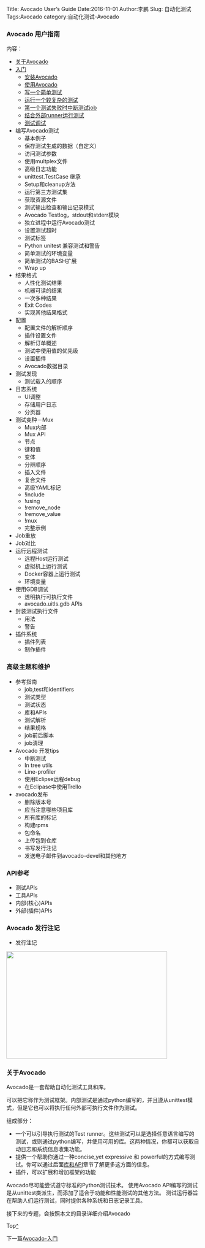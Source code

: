 Title: Avocado User’s Guide
Date:2016-11-01
Author:李鹏
Slug: 自动化测试
Tags:Avocado
category:自动化测试-Avocado

### Avocado 用户指南

内容：

* [关于Avocado](#avocado01)
* [入门](https://king32783784.github.io/2016/11/03/自动化测试/)
    * [安装Avocado](https://king32783784.github.io/2016/11/03/自动化测试/#avocado02)
    * [使用Avocado](https://king32783784.github.io/2016/11/03/自动化测试/#avocado03)
    * [写一个简单测试](https://king32783784.github.io/2016/11/03/自动化测试/#avocado04)
    * [运行一个较复杂的测试](https://king32783784.github.io/2016/11/03/自动化测试/#avocado05)
    * [第一个测试失败时中断测试job](https://king32783784.github.io/2016/11/03/自动化测试/#avocado06)
    * [结合外部runner运行测试](https://king32783784.github.io/2016/11/03/自动化测试/#avocado07)
    * [测试调试](https://king32783784.github.io/2016/11/03/自动化测试/#avocado08)
* 编写Avocado测试
    * 基本例子
    * 保存测试生成的数据（自定义）
    * 访问测试参数
    * 使用multplex文件
    * 高级日志功能
    * unittest.TestCase 继承
    * Setup和cleanup方法
    * 运行第三方测试集
    * 获取资源文件
    * 测试输出检查和输出记录模式
    * Avocado Testlog，stdout和stderr模块
    * 独立进程中运行Avocado测试
    * 设置测试超时
    * 测试标签
    * Python unitest 兼容测试和警告
    * 简单测试的环境变量
    * 简单测试的BASH扩展
    * Wrap up
* 结果格式
    * 人性化测试结果
    * 机器可读的结果
    * 一次多种结果
    * Exit Codes
    * 实现其他结果格式
* 配置
    * 配置文件的解析顺序
    * 插件设置文件
    * 解析订单概述
    * 测试中使用值的优先级
    * 设置插件
    * Avocado数据目录
* 测试发现
    * 测试载入的顺序
* 日志系统
    * UI调整
    * 存储用户日志
    * 分页器
* 测试变种－Mux
    * Mux内部
    * Mux API
    * 节点
    * 键和值
    * 变体
    * 分辨顺序
    * 插入文件
    * 复合文件
    * 高级YAML标记
    * !include
    * !using
    * !remove_node
    * !remove_value
    * !mux
    * 完整示例
* Job重放
* Job对比
* 运行远程测试
    * 远程Host运行测试
    * 虚拟机上运行测试
    * Docker容器上运行测试
    * 环境变量
* 使用GDB调试
    * 透明执行可执行文件
    * avocado.uitls.gdb APIs
* 封装测试执行文件
    * 用法
    * 警告
* 插件系统
    * 插件列表
    * 制作插件

### 高级主题和维护

* 参考指南
    * job,test和identifiers
    * 测试类型
    * 测试状态
    * 库和APIs
    * 测试解析
    * 结果规格
    * job前后脚本
    * job清理
* Avocado 开发tips
    * 中断测试
    * In tree utils
    * Line-profiler
    * 使用Eclipse远程debug
    * 在Eclipase中使用Trello
* avocado发布
    * 删除版本号
    * 应当注意哪些项目库
    * 所有库的标记
    * 构建rpms
    * 包命名
    * 上传包到仓库
    * 书写发行注记
    * 发送电子邮件到avocado-devel和其他地方

### API参考

* 测试APIs
* 工具APIs
* 内部(核心)APIs
* 外部(插件)APIs

### Avocado 发行注记

* 发行注记


<img src="https://d2lm6fxwu08ot6.cloudfront.net/img-thumbs/280h/ZVQGCAP1ZZ.jpg" height="280" width="420">


### 关于Avocado

<span id = 'avocado01'>Avocado</span>是一套帮助自动化测试工具和库。

可以把它称作为测试框架。内部测试是通过python编写的，并且遵从unittest模式，但是它也可以将执行任何外部可执行文件作为测试。

组成部分：

* 一个可以引导执行测试的Test runner。这些测试可以是选择任意语言编写的测试，或则通过python编写，并使用可用的库。这两种情况，你都可以获取自动日志和系统信息收集功能。
* 提供一个帮助你通过一种concise,yet expressive 和 powerful的方式编写测试。你可以通过后面[库和API]()章节了解更多这方面的信息。
* 插件，可以扩展和增加框架的功能

Avocado尽可能尝试遵守标准的Python测试技术。 使用Avocado API编写的测试是从unittest类派生，而添加了适合于功能和性能测试的其他方法。 测试运行器旨在帮助人们运行测试，同时提供各种系统和日志记录工具。

接下来的专题，会按照本文的目录详细介绍Avocado


Top[^]()

下一篇[Avocado-入门](https://king32783784.github.io/2016/11/03/自动化测试)

